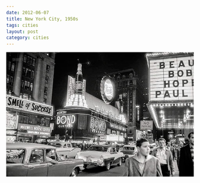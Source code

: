 ```yaml
---
date: 2012-06-07
title: New York City, 1950s
tags: cities
layout: post
category: cities
---
```


![nyc10](https://raw.githubusercontent.com/muneer78/muneer78.github.io/master/images/NYC10.jpg)



